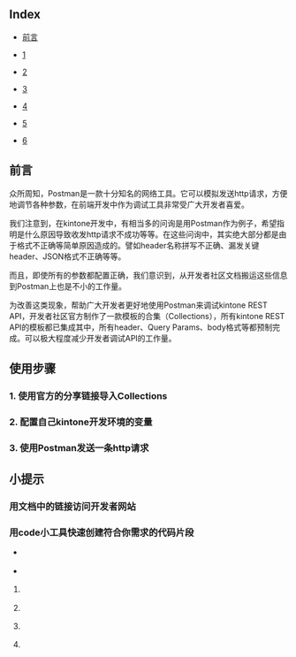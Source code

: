 <h2>
    Index
</h2>
<ul class="anchor-link list-paddingleft-2">
    <li>
        <p>
            <a href="#section1">前言</a>
        </p>
    </li>
    <li>
        <p>
            <a href="#section2">1</a>
        </p>
    </li>
    <li>
        <p>
            <a href="#section3">2</a>
        </p>
    </li>
    <li>
        <p>
            <a href="#section4">3</a>
        </p>
    </li>
    <li>
        <p>
            <a href="#section5">4</a>
        </p>
    </li>
    <li>
        <p>
            <a href="#section6">5</a>
        </p>
    </li>
    <li>
        <p>
            <a href="#section7">6</a>
        </p>
    </li>
</ul>
<h2>
    前言
</h2>
<p>
    众所周知，Postman是一款十分知名的网络工具。它可以模拟发送http请求，方便地调节各种参数，在前端开发中作为调试工具非常受广大开发者喜爱。</p>
    <p>我们注意到，在kintone开发中，有相当多的问询是用Postman作为例子，希望指明是什么原因导致收发http请求不成功等等。在这些问询中，其实绝大部分都是由于格式不正确等简单原因造成的。譬如header名称拼写不正确、漏发关键header、JSON格式不正确等等。
    </p>
    <p>而且，即使所有的参数都配置正确，我们意识到，从开发者社区文档搬运这些信息到Postman上也是不小的工作量。
    </p>
    <p>为改善这类现象，帮助广大开发者更好地使用Postman来调试kintone REST API，开发者社区官方制作了一款模板的合集（Collections），所有kintone REST API的模板都已集成其中，所有header、Query Params、body格式等都预制完成。可以极大程度减少开发者调试API的工作量。
</p>
<h2>
    使用步骤
</h2>
<p>
</p>
<h3>
    1. 使用官方的分享链接导入Collections
</h3>
<h3>
    2. 配置自己kintone开发环境的变量
</h3>
<h3>
    3. 使用Postman发送一条http请求
</h3>
<h2>
    小提示
</h2>
<h3>
    用文档中的链接访问开发者网站
</h3>
<h3>
    用code小工具快速创建符合你需求的代码片段
</h3>

<ul class=" list-paddingleft-2">
    <li>
        <p>
        </p>
    </li>
    <li>
        <p>
        </p>
    </li>
</ul>
<ol class=" list-paddingleft-2">
    <li>
        <p>
        </p>
    </li>
    <li>
        <p>
        </p>
    </li>
    <li>
        <p>
        </p>
    </li>
    <li>
        <p>
        </p>
    </li>
</ol>
